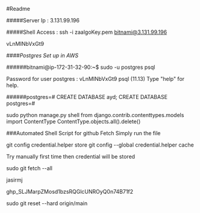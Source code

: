 #Readme

#####Server Ip : 3.131.99.196

#####Shell Access : 
ssh -i zaalgoKey.pem bitnami@3.131.99.196

vLnMINbVxGt9

####*Postgres Set up in AWS*

######bitnami@ip-172-31-32-90:~$ 
sudo -u postgres psql

Password for user postgres : vLnMINbVxGt9
psql (11.13)
Type "help" for help.

######postgres=# CREATE DATABASE ayd;
CREATE DATABASE
postgres=#

sudo python manage.py shell
from django.contrib.contenttypes.models import ContentType
ContentType.objects.all().delete()



###Automated Shell Script for github Fetch Simply run the file

git config credential.helper store
git config --global credential.helper cache

Try manually first time then credential will be stored 

sudo git fetch --all
 
jasirmj

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

sudo git reset --hard origin/main

